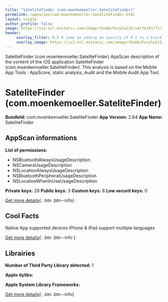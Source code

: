 ```yaml
---
title: "SateliteFinder (com.moenkemoeller.SateliteFinder)"
permalink: /apps/ios/com.moenkemoeller.SateliteFinder.html
layout: single
author_profile: false
image: https://is2-ssl.mzstatic.com/image/thumb/Purple115/v4/f4/67/f1/f467f18b-da49-1459-fc09-b09d33bc4bfb/AppIcon-1x_U007emarketing-0-7-0-85-220.png/512x512bb.jpg
header: 
     overlay_filter: 0.5 # same as adding an opacity of 0.5 to a black background
     overlay_image: https://is2-ssl.mzstatic.com/image/thumb/Purple115/v4/f4/67/f1/f467f18b-da49-1459-fc09-b09d33bc4bfb/AppIcon-1x_U007emarketing-0-7-0-85-220.png/512x512bb.jpg
---
```

SateliteFinder (com.moenkemoeller.SateliteFinder) AppScan description of the content of the iOS application SateliteFinder (com.moenkemoeller.SateliteFinder). This analysis is based on the Mobile App Tools : AppScore, static analysis, Audit and the Mobile Audit App Tool.

# SateliteFinder (com.moenkemoeller.SateliteFinder)

**BundleId:** com.moenkemoeller.SateliteFinder
**App Version:** 2.64
**App Name:** SateliteFinder


## AppScan informations 

**List of permissions:** 
- NSBluetoothAlwaysUsageDescription
- NSCameraUsageDescription
- NSLocationAlwaysUsageDescription
- NSBluetoothPeripheralUsageDescription
- NSLocationWhenInUseUsageDescription
  
  
**Private keys:** 28
**Public keys:** 3
**Custom keys:** 8
**Low securit keys:** 0
  
[Get more details](/pricing.html){: .btn .btn--info}

## Cool Facts

Native App
supported devices iPhone & iPad
support multiple languages
  
[Get more details](/pricing.html){: .btn .btn--info }

## Librairies 
**Number of Third Party Library detected:** 1


**Apple dylibs:**


**Apple System Library Frameworks:**


  
[Get more details](/pricing.html){: .btn .btn--info}

